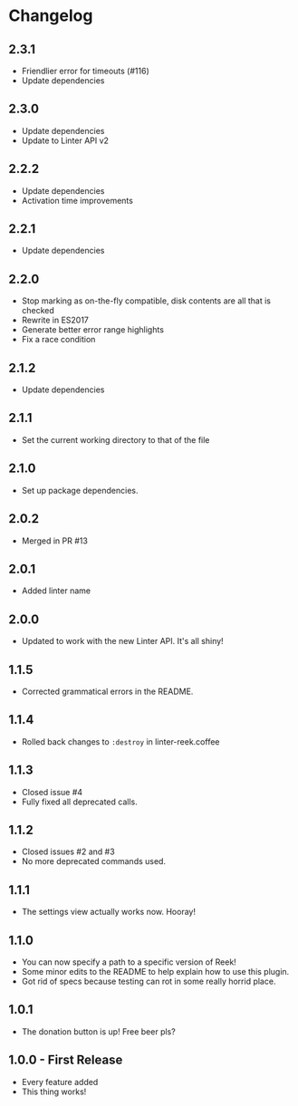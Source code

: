 # Changelog

## 2.3.1

*   Friendlier error for timeouts (#116)
*   Update dependencies

## 2.3.0

*   Update dependencies
*   Update to Linter API v2

## 2.2.2

*   Update dependencies
*   Activation time improvements

## 2.2.1

*   Update dependencies

## 2.2.0

*   Stop marking as on-the-fly compatible, disk contents are all that is checked
*   Rewrite in ES2017
*   Generate better error range highlights
*   Fix a race condition

## 2.1.2

*   Update dependencies

## 2.1.1

*   Set the current working directory to that of the file

## 2.1.0

*   Set up package dependencies.

## 2.0.2

*   Merged in PR \#13

## 2.0.1

*   Added linter name

## 2.0.0

*   Updated to work with the new Linter API. It's all shiny!

## 1.1.5

*   Corrected grammatical errors in the README.

## 1.1.4

*   Rolled back changes to `:destroy` in linter-reek.coffee

## 1.1.3

*   Closed issue \#4
*   Fully fixed all deprecated calls.

## 1.1.2

*   Closed issues \#2 and \#3
*   No more deprecated commands used.

## 1.1.1

*   The settings view actually works now. Hooray!

## 1.1.0

*   You can now specify a path to a specific version of Reek!
*   Some minor edits to the README to help explain how to use this plugin.
*   Got rid of specs because testing can rot in some really horrid place.

## 1.0.1

*   The donation button is up! Free beer pls?

## 1.0.0 - First Release

*   Every feature added
*   This thing works!
